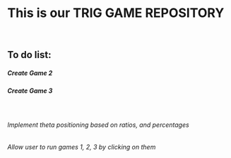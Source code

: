 <h1>This is our TRIG GAME REPOSITORY</h1>
<br>
<h2>To do list:</h2>
<h5>Create Game 2</h5>
<h5>Create Game 3</h5>
<br>
<h6>Implement theta positioning based on ratios, and percentages</h6>
<h6>Allow user to run games 1, 2, 3 by clicking on them</h6>
